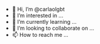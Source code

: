 - 👋 Hi, I’m @carlaolgbt
- 👀 I’m interested in ...
- 🌱 I’m currently learning ...
- 💞️ I’m looking to collaborate on ...
- 📫 How to reach me ...

<!---
carlaolgbt/carlaolgbt is a ✨ special ✨ repository because its `README.md` (this file) appears on your GitHub profile.
You can click the Preview link to take a look at your changes.
--->

